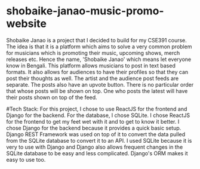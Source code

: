 # shobaike-janao-music-promo-website
Shobaike Janao is a project that I decided to build for my CSE391 course. The idea is that it is a platform which aims to solve a very common problem for musicians which is promoting their music, upcoming shows, merch releases etc. Hence the name, 'Shobaike Janao' which means let everyone know in Bengali. This platform allows musicians to post in text based formats. It also allows for audiences to have their profiles so that they can post their thoughts as well. The artist and the audience post feeds are separate. The posts also have an upvote button. There is no particular order that whose posts will be shown on top. One who posts the latest will have their posts shown on top of the feed. 

#Tech Stack:
For this project, I chose to use ReactJS for the frontend and Django for the backend. For the database, I chose SQLite. I chose ReactJS for the frontend to get my feet wet with it and to get to know it better. I chose Django for the backend because it provides a quick basic setup. Django REST Framework was used on top of it to convert the data pulled from the SQLite database to convert it to an API. I used SQLite because it is very to use with Django and Django also allows frequent changes in the SQLite database to be easy and less complicated. Django's ORM makes it easy to use too. 
